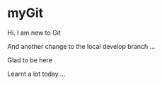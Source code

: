 # myGit

Hi. I am new to Git

And another change to the local develop branch ...

Glad to be here

Learnt a lot today....

